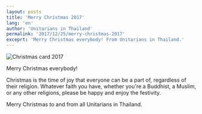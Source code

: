 ```yaml
---
layout: posts
title: 'Merry Christmas 2017'
lang: 'en'
author: 'Unitarians in Thailand'
permalink: '2017/12/25/merry-christmas-2017'
exceprt: 'Merry Christmas everybody! From Unitarians in Thailand.'
---
```


![Christmas card 2017]({{site.url}}/images/2017-12-25-1.jpg)

Merry Christmas everybody!

Christmas is the time of joy that everyone can be a part of, regardless of their religion.
Whatever faith you have, whether you're a Buddhist, a Muslim, or any other religions,
please be happy and enjoy the festivity.

Merry Christmas to and from all Unitarians in Thailand.
